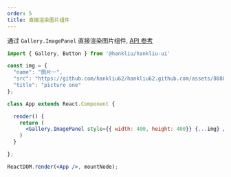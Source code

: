 ```yaml
---
order: 5
title: 直接渲染图片组件
---
```


通过 `Gallery.ImagePanel` 直接渲染图片组件, [API 参考](#Gallery.ImagePanel)

````jsx
import { Gallery, Button } from '@hankliu/hankliu-ui'

const img = {
  "name": "图片一",
  "src": "https://github.com/hankliu62/hankliu62.github.com/assets/8088864/91a13d0f-4685-411e-90bf-d8ecbec2ab56",
  "title": "picture one"
};

class App extends React.Component {

  render() {
    return (
      <Gallery.ImagePanel style={{ width: 400, height: 400}} {...img} />
    )
  }

};

ReactDOM.render(<App />, mountNode);
````
